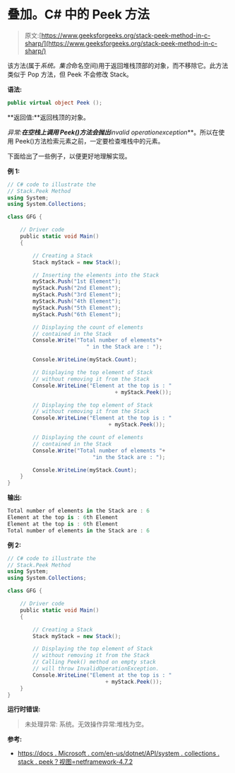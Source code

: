 # 叠加。C# 中的 Peek 方法

> 原文:[https://www.geeksforgeeks.org/stack-peek-method-in-c-sharp/](https://www.geeksforgeeks.org/stack-peek-method-in-c-sharp/)

该方法(属于*系统。集合*命名空间)用于返回堆栈顶部的对象，而不移除它。此方法类似于 Pop 方法，但 Peek 不会修改 Stack。

**语法:**

```cs
public virtual object Peek ();

```

**返回值:**返回栈顶的对象。

**异常:**在空栈上调用 Peek()方法会抛出***invalid operationexception***。所以在使用 Peek()方法检索元素之前，一定要检查堆栈中的元素。

下面给出了一些例子，以便更好地理解实现。

**例 1:**

```cs
// C# code to illustrate the
// Stack.Peek Method
using System;
using System.Collections;

class GFG {

    // Driver code
    public static void Main()
    {

        // Creating a Stack
        Stack myStack = new Stack();

        // Inserting the elements into the Stack
        myStack.Push("1st Element");
        myStack.Push("2nd Element");
        myStack.Push("3rd Element");
        myStack.Push("4th Element");
        myStack.Push("5th Element");
        myStack.Push("6th Element");

        // Displaying the count of elements
        // contained in the Stack
        Console.Write("Total number of elements"+
                         " in the Stack are : ");

        Console.WriteLine(myStack.Count);

        // Displaying the top element of Stack
        // without removing it from the Stack
        Console.WriteLine("Element at the top is : " 
                                  + myStack.Peek());

        // Displaying the top element of Stack
        // without removing it from the Stack
        Console.WriteLine("Element at the top is : " 
                                + myStack.Peek());

        // Displaying the count of elements
        // contained in the Stack
        Console.Write("Total number of elements "+
                           "in the Stack are : ");

        Console.WriteLine(myStack.Count);
    }
}
```

**输出:**

```cs
Total number of elements in the Stack are : 6
Element at the top is : 6th Element
Element at the top is : 6th Element
Total number of elements in the Stack are : 6

```

**例 2:**

```cs
// C# code to illustrate the
// Stack.Peek Method
using System;
using System.Collections;

class GFG {

    // Driver code
    public static void Main()
    {

        // Creating a Stack
        Stack myStack = new Stack();

        // Displaying the top element of Stack
        // without removing it from the Stack
        // Calling Peek() method on empty stack
        // will throw InvalidOperationException.
        Console.WriteLine("Element at the top is : " 
                               + myStack.Peek());
    }
}
```

**运行时错误:**

> 未处理异常:
> 系统。无效操作异常:堆栈为空。

**参考:**

*   [https://docs . Microsoft . com/en-us/dotnet/API/system . collections . stack . peek？视图=netframework-4.7.2](https://docs.microsoft.com/en-us/dotnet/api/system.collections.stack.peek?view=netframework-4.7.2)